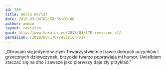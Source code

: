 ```yaml
---
id: 789
title: Hello World!
date: 2018-03-04T02:58:56+00:00
author: admin
layout: revision
guid: http://www.karalus.eu/2018/03/170-revision-v1/
permalink: /2018/03/170-revision-v1/
---
```

&#8222;Obracam się jedynie w złym Towarzystwie nie trawie dobrych uczynków i grzecznych dziewczynek, brzydkie twarze poprawiają mi humor. Uwielbiam staczać się na dno i zawsze jako pierwszy daje zły przykład.&#8221;